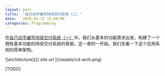 ```yaml
---
layout: post
title:  "自己动手编写持续交付系统（二）"
date:   2016-02-15 15:00:00
categories: Programming
---
```

在[自己动手编写持续交付系统（一）](http://blog.zhangyu.so/programming/2016/02/04/buildup-a-continuous-delivery-tool-1/)中，我们从基本的功能需求出发，构建了一个拥有基本功能的持续交付系统的骨架。这一章的一开始，我们先看一下这个应用系统的简单架构。

![architecture]({{ site.url }}/assets/cd-arch.png)

[TODO]
